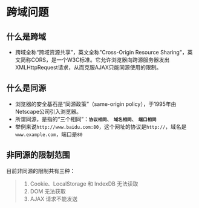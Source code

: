 # 跨域问题
## 什么是跨域
- 跨域全称“跨域资源共享”，英文全称"Cross-Origin Resource Sharing"，英文简称CORS，是一个W3C标准。它允许浏览器向跨源服务器发出XMLHttpRequest请求，从而克服AJAX只能同源使用的限制。
## 什么是同源
- 浏览器的安全基石是“同源政策”（same-origin policy），于1995年由Netscape公司引入浏览器。
- 所谓同源，是指的“三个相同”：**`协议相同`**、 **`域名相同`**、 **`端口相同`**
- 举例来说`http://www.baidu.com:80`，这个网址的协议是`http://`，域名是`www.example.com`，端口是`80`
## 非同源的限制范围
目前非同源的限制共有三种：
> 1. Cookie、LocalStorage 和 IndexDB 无法读取
> 2. DOM 无法获取
> 3. AJAX 请求不能发送
